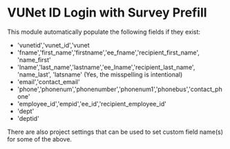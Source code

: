 # VUNet ID Login with Survey Prefill

This module automatically populate the following fields if they exist:
- 'vunetid','vunet_id','vunet
- 'fname','first_name','firstname','ee_fname','recipient_first_name', 'name_first'
- 'lname','last_name','lastname','ee_lname','recipient_last_name', 'name_last', 'latsname' (Yes, the misspelling is intentional)
- 'email','contact_email'
- 'phone','phonenum','phonenumber','phonenum1','phonebus','contact_phone'
- 'employee_id','empid','ee_id','recipient_employee_id'
- 'dept'
- 'deptid'

There are also project settings that can be used to set custom field name(s) for some of the above.